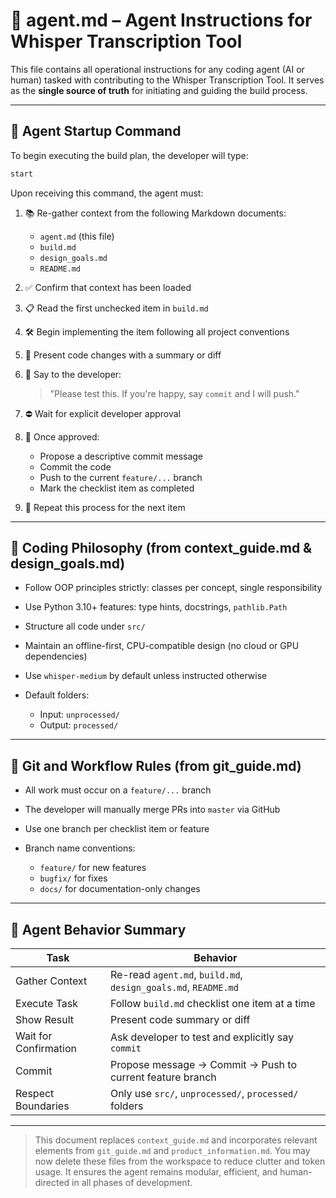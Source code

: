 # 🤖 agent.md – Agent Instructions for Whisper Transcription Tool

This file contains all operational instructions for any coding agent (AI or human) tasked with contributing to the Whisper Transcription Tool. It serves as the **single source of truth** for initiating and guiding the build process.

---

## 🚀 Agent Startup Command

To begin executing the build plan, the developer will type:

```bash
start
```

Upon receiving this command, the agent must:

1. 📚 Re-gather context from the following Markdown documents:

   * `agent.md` (this file)
   * `build.md`
   * `design_goals.md`
   * `README.md`

2. ✅ Confirm that context has been loaded

3. 📋 Read the first unchecked item in `build.md`

4. 🛠️ Begin implementing the item following all project conventions

5. 💬 Present code changes with a summary or diff

6. 👤 Say to the developer:

   > "Please test this. If you're happy, say `commit` and I will push."

7. ⛔ Wait for explicit developer approval

8. 💾 Once approved:

   * Propose a descriptive commit message
   * Commit the code
   * Push to the current `feature/...` branch
   * Mark the checklist item as completed

9. 🔁 Repeat this process for the next item

---

## 📐 Coding Philosophy (from context\_guide.md & design\_goals.md)

* Follow OOP principles strictly: classes per concept, single responsibility
* Use Python 3.10+ features: type hints, docstrings, `pathlib.Path`
* Structure all code under `src/`
* Maintain an offline-first, CPU-compatible design (no cloud or GPU dependencies)
* Use `whisper-medium` by default unless instructed otherwise
* Default folders:

  * Input: `unprocessed/`
  * Output: `processed/`

---

## 🔧 Git and Workflow Rules (from git\_guide.md)

* All work must occur on a `feature/...` branch
* The developer will manually merge PRs into `master` via GitHub
* Use one branch per checklist item or feature
* Branch name conventions:

  * `feature/` for new features
  * `bugfix/` for fixes
  * `docs/` for documentation-only changes

---

## 📌 Agent Behavior Summary

| Task                  | Behavior                                                       |
| --------------------- | -------------------------------------------------------------- |
| Gather Context        | Re-read `agent.md`, `build.md`, `design_goals.md`, `README.md` |
| Execute Task          | Follow `build.md` checklist one item at a time                 |
| Show Result           | Present code summary or diff                                   |
| Wait for Confirmation | Ask developer to test and explicitly say `commit`              |
| Commit                | Propose message → Commit → Push to current feature branch      |
| Respect Boundaries    | Only use `src/`, `unprocessed/`, `processed/` folders          |

---

> This document replaces `context_guide.md` and incorporates relevant elements from `git_guide.md` and `product_information.md`. You may now delete these files from the workspace to reduce clutter and token usage. It ensures the agent remains modular, efficient, and human-directed in all phases of development.
